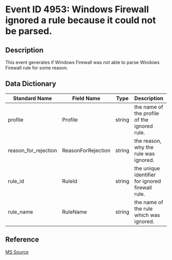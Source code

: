 # Event ID 4953: Windows Firewall ignored a rule because it could not be parsed.

## Description

This event generates if Windows Firewall was not able to parse Windows Firewall rule for some reason.

## Data Dictionary

|Standard Name|Field Name|Type|Description|Sample Value|
|---|---|---|---|---|
|profile|Profile|string|the name of the profile of the ignored rule.|All|
|reason_for_rejection|ReasonForRejection|string|the reason, why the rule was ignored.|An error occurred.|
|rule_id|RuleId|string|the unique identifier for ignored firewall rule.|{08CBB349-D158-46BE-81E1-2ABC59BDD523}|
|rule_name|RuleName|string|the name of the rule which was ignored.|-|

## Reference

[MS Source](https://github.com/MicrosoftDocs/windows-itpro-docs/blob/public/windows/security/threat-protection/auditing/event-4953.md)